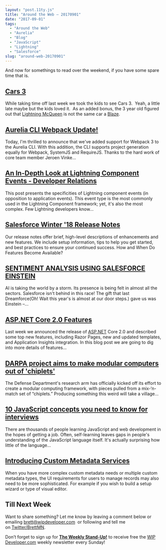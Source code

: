 ```yaml
---
layout: "post.11ty.js"
title: "Around the Web – 20170901"
date: "2017-09-01"
tags: 
  - "Around the Web"
  - "Aurelia"
  - "Blog"
  - "JavaScript"
  - "Lightning"
  - "Salesforce"
slug: "around-web-20170901"
---
```


And now for somethings to read over the weekend, if you have some spare time that is.

## [Cars 3](https://www.amazon.com/gp/product/B071H4ZX8H/ref=as_li_qf_sp_asin_il_tl?ie=UTF8&tag=wipdevelope05-20&camp=1789&creative=9325&linkCode=as2&creativeASIN=B071H4ZX8H&linkId=a094c4b55924bd5dc197ac6aac0faca1)

While taking time off last week we took the kids to see Cars 3.  Yeah, a little late maybe but the kids loved it.  As an added bonus, the 3 year old figured out that [Lightning McQueen](https://www.amazon.com/gp/product/B001CO4ZEA/ref=as_li_qf_sp_asin_il_tl?ie=UTF8&tag=wipdevelope05-20&camp=1789&creative=9325&linkCode=as2&creativeASIN=B001CO4ZEA&linkId=1276e55ddba595326ae9d06e71a356bb) is not the same car a [Blaze](https://www.amazon.com/gp/product/B00XX3VTEM/ref=as_li_qf_sp_asin_il_tl?ie=UTF8&tag=wipdevelope05-20&camp=1789&creative=9325&linkCode=as2&creativeASIN=B00XX3VTEM&linkId=eece4c3e31192291300ba4e6bb623bd6).

## [Aurelia CLI Webpack Update!](http://blog.aurelia.io/2017/08/18/aurelia-cli-webpack-update/)

Today, I'm thrilled to announce that we've added support for Webpack 3 to the Aurelia CLI. With this addition, the CLI supports project generation equally for Webpack, SystemJS and RequireJS. Thanks to the hard work of core team member Jeroen Vinke…

## [An In-Depth Look at Lightning Component Events - Developer Relations](https://developer.salesforce.com/blogs/developer-relations/2017/08/depth-look-lightning-component-events.html)

This post presents the specificities of Lightning component events (in opposition to application events). This event type is the most commonly used in the Lightning Component framework; yet, it's also the most complex. Few Lightning developers know…

## [Salesforce Winter '18 Release Notes](http://releasenotes.docs.salesforce.com/en-us/winter18/release-notes/salesforce_release_notes.htm)

Our release notes offer brief, high-level descriptions of enhancements and new features. We include setup information, tips to help you get started, and best practices to ensure your continued success. How and When Do Features Become Available?

## [SENTIMENT ANALYSIS USING SALESFORCE EINSTEIN](https://shrutisridharan.wordpress.com/2017/08/22/sentiment-analysis-using-salesforce-einstein/)

AI is taking the world by a storm. Its presence is being felt in almost all the sectors. Salesforce isn't behind in this race! The gift that last Dreamforce(Oh! Wait this year's is almost at our door steps.) gave us was Einstein –…

## [ASP.NET Core 2.0 Features](https://blogs.msdn.microsoft.com/webdev/2017/08/25/asp-net-core-2-0-features-1/)

Last week we announced the release of [ASP.NET](http://asp.net/) Core 2.0 and described some top new features, including Razor Pages, new and updated templates, and Application Insights integration. In this blog post we are going to dig into more details of features…

## [DARPA project aims to make modular computers out of 'chiplets'](https://techcrunch.com/2017/08/26/darpa-project-aims-to-make-modular-computers-out-of-chiplets/?sr_share=twitter)

The Defense Department's research arm has officially kicked off its effort to create a modular computing framework, with pieces pulled from a mix-‘n-match set of “chiplets.” Producing something this weird will take a village…

## [10 JavaScript concepts you need to know for interviews](https://dev.to/arnavaggarwal/10-javascript-concepts-you-need-to-know-for-interviews)

There are thousands of people learning JavaScript and web development in the hopes of getting a job. Often, self-learning leaves gaps in people's understanding of the JavaScript language itself. It's actually surprising how little of the language…

## [Introducing Custom Metadata Services](https://andyinthecloud.com/2017/08/29/introducing-custom-metadata-services/)

When you have more complex custom metadata needs or multiple custom metadata types, the UI requirements for users to manage records may also need to be more sophisticated. For example if you wish to build a setup wizard or type of visual editor.

## Till Next Week

Want to share something? Let me know by leaving a comment below or emailing [brett@wipdeveloper.com](mailto:brett@wipdeveloper.com)  or following and tell me on [Twitter/BrettMN](https://twitter.com/BrettMN).

Don’t forget to sign up for [**The Weekly Stand-Up!**](https://wipdeveloper.wpcomstaging.com/newsletter/) to receive free the [WIP Developer.com](https://wipdeveloper.wpcomstaging.com/) weekly newsletter every Sunday!
